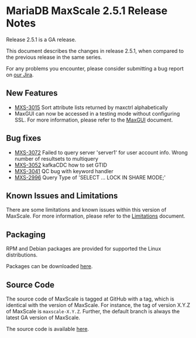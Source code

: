 # MariaDB MaxScale 2.5.1 Release Notes

Release 2.5.1 is a GA release.

This document describes the changes in release 2.5.1, when compared to the
previous release in the same series.

For any problems you encounter, please consider submitting a bug
report on [our Jira](https://jira.mariadb.org/projects/MXS).

## New Features

* [MXS-3015](https://jira.mariadb.org/browse/MXS-3015) Sort attribute lists returned by maxctrl alphabetically
* MaxGUI can now be accessed in a testing mode without configuring SSL.
  For more information, please refer to the [MaxGUI](../Getting-Started/MaxGUI.md) document.
## Bug fixes

* [MXS-3072](https://jira.mariadb.org/browse/MXS-3072) Failed to query server 'server1' for user account info. Wrong number of resultsets to multiquery
* [MXS-3052](https://jira.mariadb.org/browse/MXS-3052) kafkaCDC how to set GTID
* [MXS-3041](https://jira.mariadb.org/browse/MXS-3041) QC bug with keyword handler
* [MXS-2996](https://jira.mariadb.org/browse/MXS-2996) Query Type of 'SELECT ... LOCK IN SHARE MODE;'

## Known Issues and Limitations

There are some limitations and known issues within this version of MaxScale.
For more information, please refer to the [Limitations](../About/Limitations.md) document.

## Packaging

RPM and Debian packages are provided for supported the Linux distributions.

Packages can be downloaded [here](https://mariadb.com/downloads/#mariadb_platform-mariadb_maxscale).

## Source Code

The source code of MaxScale is tagged at GitHub with a tag, which is identical
with the version of MaxScale. For instance, the tag of version X.Y.Z of MaxScale
is `maxscale-X.Y.Z`. Further, the default branch is always the latest GA version
of MaxScale.

The source code is available [here](https://github.com/mariadb-corporation/MaxScale).
